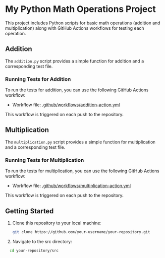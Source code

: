 # My Python Math Operations Project

This project includes Python scripts for basic math operations (addition and multiplication) along with GitHub Actions workflows for testing each operation.

## Addition

The `addition.py` script provides a simple function for addition and a corresponding test file.

### Running Tests for Addition

To run the tests for addition, you can use the following GitHub Actions workflow:

- Workflow file: [.github/workflows/addition-action.yml](.github/workflows/addition-action.yml)

This workflow is triggered on each push to the repository.

## Multiplication

The `multiplication.py` script provides a simple function for multiplication and a corresponding test file.

### Running Tests for Multiplication

To run the tests for multiplication, you can use the following GitHub Actions workflow:

- Workflow file: [.github/workflows/multiplication-action.yml](.github/workflows/multiplication-action.yml)

This workflow is triggered on each push to the repository.

## Getting Started

1. Clone this repository to your local machine:

   ```bash
   git clone https://github.com/your-username/your-repository.git
   ```
2. Navigate to the src directory:
   
  ```bash
    cd your-repository/src
  ```
